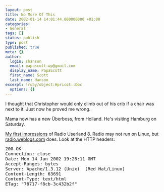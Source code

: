 ```yaml
---
layout: post
title: No More Of This
date: 2002-01-14 14:01:44.000000000 +01:00
categories:
- General
tags: []
status: publish
type: post
published: true
meta: {}
author:
  login: shanson
  email: papascott-wp@gmail.com
  display_name: PapaScott
  first_name: Scott
  last_name: Hanson
excerpt: !ruby/object:Hpricot::Doc
  options: {}
---
```

<p>I thought that Christopher would only climb out of his crib if a chair was next to it. Just now he proved me wrong.</p>
<p>Mama now has a new Überboss, from Holland. He's visiting Hamburg on Saturday. </p>
<p><a href="http://radio.weblogs.com/0100464/2002/01/14.html">My first impressions</a> of Radio Userland 8. Radio may not run on Linux, but <a href="http://radio.weblogs.com">radio.weblogs.com</a> does. Look at the HTTP headers:
<pre>200 OK
Connection: close
Date: Mon 14 Jan 2002 19:28:11 GMT
Accept-Ranges: bytes
Server: Apache/1.3.12 (Unix)  (Red Hat/Linux)
Content-Length: 63691
Content-Type: text/html
ETag: "78717-f8cb-3c432b2f"</pre>

